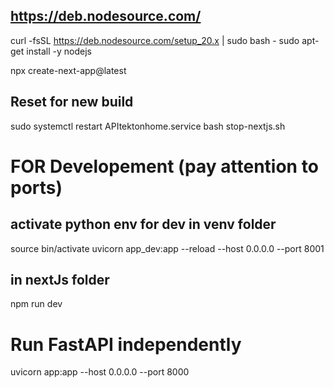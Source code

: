 ## https://deb.nodesource.com/
curl -fsSL https://deb.nodesource.com/setup_20.x | sudo bash -
sudo apt-get install -y nodejs

npx create-next-app@latest

## Reset for new build
sudo systemctl restart APItektonhome.service
bash stop-nextjs.sh

# FOR Developement (pay attention to ports)
## activate python env for dev in venv folder
source bin/activate
uvicorn app_dev:app --reload --host 0.0.0.0 --port 8001
## in nextJs folder
npm run dev 


# Run FastAPI independently
uvicorn app:app --host 0.0.0.0 --port 8000